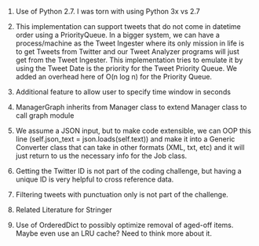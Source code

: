 
1. Use of Python 2.7.  I was torn with using Python 3x vs 2.7 

2. This implementation can support tweets that do not come in datetime order using a PriorityQueue.  In a bigger  system, we can have a 
process/machine as the Tweet Ingester where its only mission in life is to get Tweets from Twitter and our Tweet Analyzer programs will just
get from the Tweet Ingester. This implementation tries to emulate it by using the Tweet Date is the priority for the Tweet Priority Queue.  We added an overhead
here of O(n log n) for the Priority Queue.

3. Additional feature to allow user to specify time window in seconds

4. ManagerGraph inherits from Manager class to extend Manager class to call graph module

5. We assume a JSON input, but to make code extensible, we can OOP this line (self.json_text = json.loads(self.text)) and make it into a Generic Converter class
that can take in other formats (XML, txt, etc) and it will just return to us the necessary info for the Job class.  

6. Getting the Twitter ID is not part of the coding challenge, but having a unique ID is very helpful to cross reference data.

7. Filtering tweets with punctuation only is not part of the challenge. 

8. Related Literature for Stringer

9. Use of OrderedDict to possibly optimize removal of aged-off items.  Maybe even use an LRU cache?  Need to think more about it.

  


         
